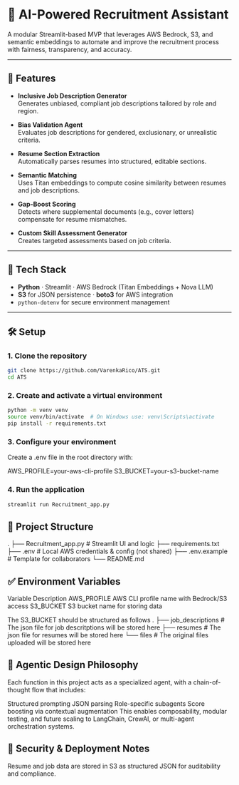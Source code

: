 # 🤖 AI-Powered Recruitment Assistant

A modular Streamlit-based MVP that leverages AWS Bedrock, S3, and semantic embeddings to automate and improve the recruitment process with fairness, transparency, and accuracy.

---

## 🚀 Features

- **Inclusive Job Description Generator**  
  Generates unbiased, compliant job descriptions tailored by role and region.

- **Bias Validation Agent**  
  Evaluates job descriptions for gendered, exclusionary, or unrealistic criteria.

- **Resume Section Extraction**  
  Automatically parses resumes into structured, editable sections.

- **Semantic Matching**  
  Uses Titan embeddings to compute cosine similarity between resumes and job descriptions.

- **Gap-Boost Scoring**  
  Detects where supplemental documents (e.g., cover letters) compensate for resume mismatches.

- **Custom Skill Assessment Generator**  
  Creates targeted assessments based on job criteria.

---

## 🧱 Tech Stack

- **Python** · Streamlit · AWS Bedrock (Titan Embeddings + Nova LLM)  
- **S3** for JSON persistence · **boto3** for AWS integration  
- `python-dotenv` for secure environment management  

---

## 🛠️ Setup

### 1. Clone the repository

```bash
git clone https://github.com/VarenkaRico/ATS.git
cd ATS
```
### 2. Create and activate a virtual environment
```bash
python -m venv venv
source venv/bin/activate  # On Windows use: venv\Scripts\activate
pip install -r requirements.txt
```

### 3. Configure your environment
Create a .env file in the root directory with:

AWS_PROFILE=your-aws-cli-profile
S3_BUCKET=your-s3-bucket-name

### 4. Run the application
```bash
streamlit run Recruitment_app.py
```

## 📁 Project Structure

.
├── Recruitment_app.py         # Streamlit UI and logic
├── requirements.txt
├── .env                       # Local AWS credentials & config (not shared)
├── .env.example               # Template for collaborators
└── README.md

## ✅ Environment Variables
Variable	Description
AWS_PROFILE	AWS CLI profile name with Bedrock/S3 access
S3_BUCKET	S3 bucket name for storing data

The S3_BUCKET should be structured as follows
.
├── job_descriptions         # The json file for job descritptions will be stored here
├── resumes                  # The json file for resumes will be stored here
    └── files                # The original files uploaded will be stored here

## 🧠 Agentic Design Philosophy
Each function in this project acts as a specialized agent, with a chain-of-thought flow that includes:

Structured prompting
JSON parsing
Role-specific subagents
Score boosting via contextual augmentation
This enables composability, modular testing, and future scaling to LangChain, CrewAI, or multi-agent orchestration systems.

## 🔐 Security & Deployment Notes
Resume and job data are stored in S3 as structured JSON for auditability and compliance.
